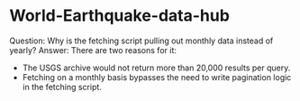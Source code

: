 # World-Earthquake-data-hub
Question: Why is the fetching script pulling out monthly data instead of yearly?
Answer: There are two reasons for it:
* The USGS archive would not return more than 20,000 results per query.
* Fetching on a monthly basis bypasses the need to write pagination logic in the fetching script.
